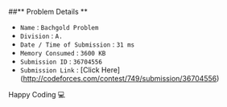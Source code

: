 ##** Problem Details **
 
- `Name`                      : `Bachgold Problem`
- `Division`                  : `A.`
- `Date / Time of Submission` : `31 ms`
- `Memory Consumed`           : `3600 KB`
- `Submission ID`             : `36704556`
- `Submission Link`           : [Click Here] (http://codeforces.com/contest/749/submission/36704556)

Happy Coding  :computer: